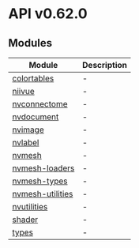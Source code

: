 # API v0.62.0

## Modules

| Module                                        | Description |
| --------------------------------------------- | ----------- |
| [colortables](colortables/index.md)           | -           |
| [niivue](niivue/index.md)                     | -           |
| [nvconnectome](nvconnectome/index.md)         | -           |
| [nvdocument](nvdocument/index.md)             | -           |
| [nvimage](nvimage/index.md)                   | -           |
| [nvlabel](nvlabel/index.md)                   | -           |
| [nvmesh](nvmesh/index.md)                     | -           |
| [nvmesh-loaders](nvmesh-loaders/index.md)     | -           |
| [nvmesh-types](nvmesh-types/index.md)         | -           |
| [nvmesh-utilities](nvmesh-utilities/index.md) | -           |
| [nvutilities](nvutilities/index.md)           | -           |
| [shader](shader/index.md)                     | -           |
| [types](types/index.md)                       | -           |
